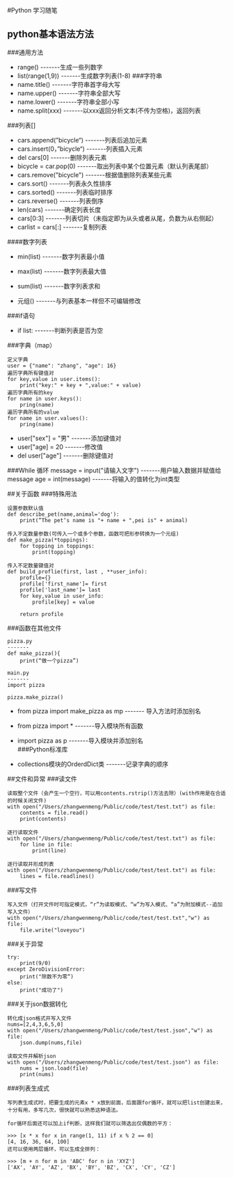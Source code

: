 #Python 学习随笔
## python基本语法方法
###通用方法
+ range()							-------生成一些列数字
+ list(range(1,9))				-------生成数字列表(1-8)
###字符串
+ name.title()					-------字符串首字母大写
+ name.upper()					-------字符串全部大写
+ name.lower()					-------字符串全部小写
+ name.split(xxx)				-------以xxx返回分析文本(不传为空格)，返回列表

###列表[]
+ cars.append(”bicycle“)		-------列表后追加元素
+ cars.insert(0，”bicycle“)	-------列表插入元素
+ del cars[0]						-------删除列表元素
+ bicycle = car.pop(0)			-------取出列表中某个位置元素（默认列表尾部）
+ cars.remove("bicycle")		-------根据值删除列表某些元素
+ cars.sort()						-------列表永久性排序
+ cars.sorted()					-------列表临时排序
+ cars.reverse()					-------列表倒序
+ len(cars)						-------确定列表长度
+ cars[0:3]						-------列表切片（未指定即为从头或者从尾，负数为从右侧起）
+ carlist = cars[:]				-------复制列表

####数字列表
+ min(list)						-------数字列表最小值
+ max(list)						-------数字列表最大值
+ sum(list)						-------数字列表求和

+ 元组()							-------与列表基本一样但不可编辑修改

###if语句
+ if list: 						-------判断列表是否为空

###字典（map）
```
定义字典
user = {"name": "zhang", "age": 16}
遍历字典所有键值对
for key,value in user.items():
	print("key:" + key + ",value:" + value)
遍历字典所有的key
for name in user.keys():
	pring(name)
遍历字典所有的value
for name in user.values():
	pring(name)
```

+ user["sex"] = "男"				-------添加键值对
+ user["age] = 20				-------修改值
+ del user["age"]				-------删除键值对

###While 循环
message = input("请输入文字") 	-------用户输入数据并赋值给message
age = int(message)					-------将输入的值转化为int类型

##关于函数
###特殊用法
```
设置参数默认值
def describe_pet(name,animal='dog'):
	print(”The pet‘s name is "+ name + ",pei is" + animal)
	
传入不定数量参数(可传入一个或多个参数，函数可把形参转换为一个元组)
def make_pizza(*toppings):
	for topping in toppings:
		print(topping)

传入不定数量键值对
def build_proflie(first, last , **user_info):
	profile={}
	profile['first_name']= first
	profile['last_name']= last
	for key,value in user_info:
		profile[key] = value
		
	return profile
```

###函数在其他文件
```
pizza.py
-------
def make_pizza(){
	print(“做一个pizza”)
	
main.py
-------
import pizza

pizza.make_pizza()
```

+ from pizza import make_pizza as mp 	------- 导入方法时添加别名

+ from pizza import * 					-------导入模块所有函数

+ import pizza as p						-------导入模块并添加别名	
###Python标准库
+ collections模块的OrderdDict类  		-------记录字典的顺序

##文件和异常
###读文件
```
读取整个文件（会产生一个空行，可以用contents.rstrip()方法去除）(with作用是在合适的时候关闭文件)
with open("/Users/zhangwenmeng/Public/code/test/test.txt") as file:
    contents = file.read()
    print(contents)
    
逐行读取文件
with open("/Users/zhangwenmeng/Public/code/test/test.txt") as file:
    for line in file:
	    print(line)

逐行读取并形成列表
with open("/Users/zhangwenmeng/Public/code/test/test.txt") as file:
	lines = file.readlines()
```


###写文件
```
写入文件（打开文件时可指定模式，“r”为读取模式、“w”为写入模式、“a”为附加模式--追加写入文件）
with open("/Users/zhangwenmeng/Public/code/test/test.txt","w") as file:
    file.write("loveyou")
```

###关于异常
```
try:
	print(9/0)
except ZeroDivisionError:
	print("除数不为零“)
else:
	print("成功了")
```

###关于json数据转化
```
转化成json格式并写入文件
nums=[2,4,3,6,5,0]
with open("/Users/zhangwenmeng/Public/code/test/test.json","w") as file:
    json.dump(nums,file)
    
读取文件并解析json
with open("/Users/zhangwenmeng/Public/code/test/test.json") as file:
	nums = json.load(file)
	print(nums)
```

###列表生成式
```
写列表生成式时，把要生成的元素x * x放到前面，后面跟for循环，就可以把list创建出来，十分有用，多写几次，很快就可以熟悉这种语法。

for循环后面还可以加上if判断，这样我们就可以筛选出仅偶数的平方：

>>> [x * x for x in range(1, 11) if x % 2 == 0]
[4, 16, 36, 64, 100]
还可以使用两层循环，可以生成全排列：

>>> [m + n for m in 'ABC' for n in 'XYZ']
['AX', 'AY', 'AZ', 'BX', 'BY', 'BZ', 'CX', 'CY', 'CZ']
```

